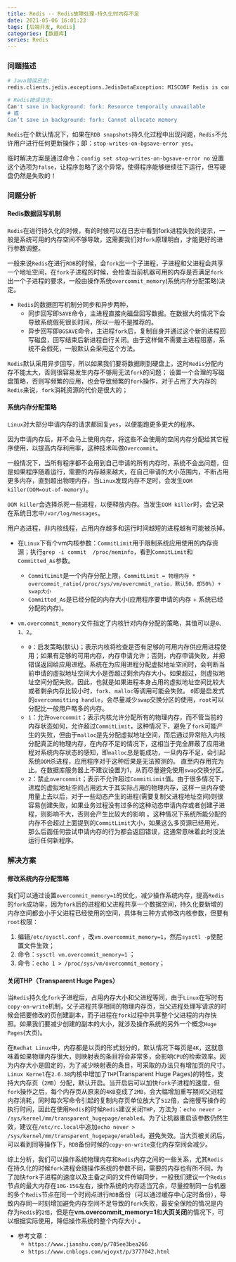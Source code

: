 ```yaml
---
title: Redis -- Redis故障处理-持久化时内存不足
date: 2021-05-06 16:01:23
tags: [后端开发, Redis]
categories: [数据库]
series: Redis
---
```


### 问题描述
``` bash
# Java错误日志:
redis.clients.jedis.exceptions.JedisDataException: MISCONF Redis is configured to save RDB snapshots, but is currently not able to persist on disk. Commands that may modify the data set are disabled. Please check Redis logs for details about the error.

# Redis错误日志:
Can't save in background: fork: Resource temporaily unavailable
# 或
Can’t save in background: fork: Cannot allocate memory
```



`Redis`在个默认情况下，如果在`RDB snapshots`持久化过程中出现问题，`Redis`不允许用户进行任何更新操作；即：`stop-writes-on-bgsave-error yes`。

临时解决方案是通过命令：`config set stop-writes-on-bgsave-error no` 设置这个选项为`false`，让程序忽略了这个异常，使得程序能够继续往下运行，但写硬盘仍然是失败的！

### 问题分析
#### Redis数据回写机制
`Redis`在进行持久化的时候，有的时候可以在日志中看到fork进程失败的提示，一般是系统可用的内存空间不够导致，这需要我们对`fork`原理明白，才能更好的进行参数调整。

一般来说`Redis`在进行`RDB`的时候，会`fork`出一个子进程，子进程和父进程会共享一个地址空间，在`fork`子进程的时候，会检查当前机器可用的内存是否满足`fork`出一个子进程的要求，一般由操作系统`overcommit_memory`(系统内存分配策略)决定。

+ `Redis`的数据回写机制分同步和异步两种，
    * 同步回写即`SAVE`命令，主进程直接向磁盘回写数据。在数据大的情况下会导致系统假死很长时间，所以一般不是推荐的。
    * 异步回写即`BGSAVE`命令，主进程`fork`后，复制自身并通过这个新的进程回写磁盘，回写结束后新进程自行关闭。由于这样做不需要主进程阻塞，系统不会假死，一般默认会采用这个方法。

`Redis`默认采用异步回写，所以如果我们要将数据刷到硬盘上，这时`Redis`分配内存不能太大，否则很容易发生内存不够用无法`fork`的问题；
设置一个合理的写磁盘策略，否则写频繁的应用，也会导致频繁的`fork`操作，对于占用了大内存的`Redis`来说，`fork`消耗资源的代价是很大的；

#### 系统内存分配策略
`Linux`对大部分申请内存的请求都回复`yes`，以便能跑更多更大的程序。

因为申请内存后，并不会马上使用内存，将这些不会使用的空闲内存分配给其它程序使用，以提高内存利用率，这种技术叫做`Overcommit`。

一般情况下，当所有程序都不会用到自己申请的所有内存时，系统不会出问题，但是如果程序随着运行，需要的内存越来越大，在自己申请的大小范围内，不断占用更多内存，直到超出物理内存，当`Linux`发现内存不足时，会发生`OOM killer(OOM=out-of-memory)`。

`OOM killer`会选择杀死一些进程，以便释放内存。当发生`OOM killer`时，会记录在系统日志中`/var/log/messages`。

用户态进程，非内核线程，占用内存越多和运行时间越短的进程越有可能被杀掉。

+ 在`Linux`下有个vm内核参数：`CommitLimit`用于限制系统应用使用的内存资源；执行`grep -i commit  /proc/meminfo`，看到`CommitLimit`和`Committed_As`参数。
    * `CommitLimit`是一个内存分配上限，`CommitLimit = 物理内存 * overcommit_ratio(/proc/sys/vm/overcmmit_ratio，默认50，即50%) + swap大小`
    * `Committed_As`是已经分配的内存大小(应用程序要申请的内存 + 系统已经分配的内存)。

+ `vm.overcommit_memory`文件指定了内核针对内存分配的策略，其值可以是`0、1、2`。                          
    * `0`：启发策略(默认)；表示内核将检查是否有足够的可用内存供应用进程使用；如果有足够的可用内存，内存申请允许；否则，内存申请失败，并把错误返回给应用进程。系统在为应用进程分配虚拟地址空间时，会判断当前申请的虚拟地址空间大小是否超过剩余内存大小，如果超过，则虚拟地址空间分配失败。因此，也就是如果进程本身占用的虚拟地址空间比较大或者剩余内存比较小时，`fork`、`malloc`等调用可能会失败。 `0`即是启发式的`overcommitting handle`，会尽量减少`swap`交换分区的使用，`root`可以分配比一般用户略多的内存。
    * `1`：允许`overcommit`；表示内核允许分配所有的物理内存，而不管当前的内存状态如何，允许超过`CommitLimit`，这种情况下，避免了`fork`可能产生的失败，但由于`malloc`是先分配虚拟地址空间，而后通过异常陷入内核分配真正的物理内存，在内存不足的情况下，这相当于完全屏蔽了应用进程对系统内存状态的感知，即`malloc`总是能成功，一旦内存不足，会引起系统`OOM`杀进程，应用程序对于这种后果是无法预测的。 直至内存用完为止。在数据库服务器上不建议设置为1，从而尽量避免使用`swap`交换分区。
    * `2`：禁止`overcommit`；表示不允许超过`CommitLimit`值。由于很多情况下，进程的虚拟地址空间占用远大于其实际占用的物理内存，这样一旦内存使用量上去以后，对于一些动态产生的进程(需要复制父进程地址空间)则很容易创建失败，如果业务过程没有过多的这种动态申请内存或者创建子进程，则影响不大，否则会产生比较大的影响 。这种情况下系统所能分配的内存不会超过上面提到的`CommitLimit`大小，如果这么多资源已经用光，那么后面任何尝试申请内存的行为都会返回错误，这通常意味着此时没法运行任何新程序。


### 解决方案
#### 修改系统内存分配策略
我们可以通过设置`overcommit_memory=1`的优化，减少操作系统内存，提高`Redis`的`fork`成功率，因为`fork`后的进程和父进程共享一个数据空间，持久化要新增的内存空间都会小于父进程已经使用的空间，具体有三种方式修改内核参数，但要有`root`权限：
1. 编辑`/etc/sysctl.conf` ，改`vm.overcommit_memory=1`，然后`sysctl -p`使配置文件生效；
2. 命令：`sysctl vm.overcommit_memory=1` ；
3. 命令：`echo 1 > /proc/sys/vm/overcommit_memory`；

#### 关闭THP（Transparent Huge Pages）
当`Redis`持久化`fork`子进程后，占用内存大小和父进程等同，由于`Linux`在写时有`copy-on-write`机制，父子进程共享相同的物理内存页，当父进程处理写请求的时候会把要修改的页创建副本，而子进程在`fork`过程中共享整个父进程的内存快照。如果我们要减少创建的副本的大小，就涉及操作系统的另外一个概念`Huge Pages`(大页)。

在`Redhat Linux`中，内存都是以页的形式划分的，默认情况下每页是`4K`，这就意味着如果物理内存很大，则映射表的条目将会非常多，会影响`CPU`的检索效率。因为内存大小是固定的，为了减少映射表的条目，可采取的办法只有增加页的尺寸。`Linux Kernel`在`2.6.38`内核中增加了`THP`(Transparent Huge Pages)的特性，支持大内存页（`2MB`）分配，默认开启。当开启后可以加快`fork`子进程的速度，但`fork`操作之后，每个内存页从原来的`4KB`变成了`2MB`，会大幅增加重写期间父进程内存消耗，同时每次写命令引起的复制内存页单位放大了`512`倍，会拖慢写操作的执行时间，因此在使用`Redis`的时候`Redis`建议关闭`THP`，方法为：`echo never > /sys/kernel/mm/transparent_hugepage/enabled`。为了让机器重启该参数仍然生效，建议在`/etc/rc.local`中追加`echo never > /sys/kernel/mm/transparent_hugepage/enabled`，避免失效。当大页被关闭后，可以看到同等操作下，`RDB`备份时候的`copy-on-write`变化内存空间会减少。

综上分析，我们可以操作系统物理内存和`Redis`内存之间的一些关系，尤其`Redis`在持久化的时候`fork`进程会随操作系统的参数不同，需要的内存也有所不同，为了加快`fork`子进程的速度以及主备之间的文件传输同步，一般我们建议一个`Redis`节点的最大内存在`10G-15G`左右，操作系统的内存适当冗余，尽量控制同一台机器的多个`Redis`节点在同一个时间点进行`RDB`备份（可以通过缓存中心定时备份），导致内存同一时刻增加避免内存空间不足导致的`fork`失败，最安全保险的情况是内存为`Redis`的`2倍`，但是在**vm.overcommit_memory=1**和**大页关闭**的情况下，可以根据实际使用，降低操作系统的整个内存大小 。

+ 参考文章：
    * `https://www.jianshu.com/p/785ee3bea266`
    * `https://www.cnblogs.com/wjoyxt/p/3777042.html`
